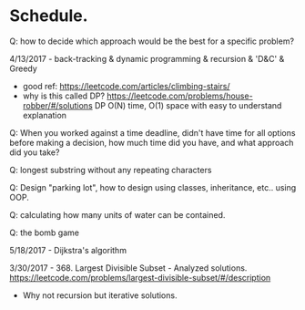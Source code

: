 # Schedule.
Q: how to decide which approach would be the best for a specific problem?

4/13/2017 - back-tracking & dynamic programming & recursion & 'D&C' & Greedy
- good ref: https://leetcode.com/articles/climbing-stairs/
- why is this called DP?  https://leetcode.com/problems/house-robber/#/solutions   DP O(N) time, O(1) space with easy to understand explanation

Q: When you worked against a time deadline, didn't have time for all options before making a decision, how much time did you have, and what approach did you take?

Q: longest substring without any repeating characters

Q: Design "parking lot", how to design using classes, inheritance, etc.. using OOP.

Q: calculating how many units of water can be contained.

Q: the bomb game

5/18/2017 - Dijkstra's algorithm 

3/30/2017 - 368. Largest Divisible Subset - Analyzed solutions. 
https://leetcode.com/problems/largest-divisible-subset/#/description
- Why not recursion but iterative solutions.

